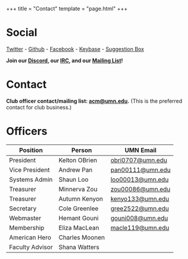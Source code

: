 +++
title = "Contact"
template = "page.html"
+++

Social
=============

[Twitter](https://twitter.com/acmumn) - 
[Github](https://github.com/acmumn) - 
[Facebook](https://www.facebook.com/acmuofmn) - 
[Keybase](https://keybase.io/team/acmumn) -
[Suggestion Box](https://z.umn.edu/suggest_acm)

**Join our [Discord](https://discord.gg/Uzt3adQ), our [IRC](/irc), and our [Mailing List](https://z.umn.edu/acmnews)!**

Contact
=======

**Club officer contact/mailing list: [acm@umn.edu](mailto:acm@umn.edu).** (This is the preferred contact for club business.)

Officers
========

| Position        | Person          | UMN Email                                   |
|-----------------|-----------------|---------------------------------------------|
| President       | Kelton OBrien   | [obri0707@umn.edu](mailto:obri0707@umn.edu) |
| Vice President  | Andrew Pan      | [pan00111@umn.edu](mailto:pan00111@umn.edu) |
| Systems Admin   | Shaun Loo       | [loo00013@umn.edu](mailto:loo00013@umn.edu) |
| Treasurer       | Minnerva Zou    | [zou00086@umn.edu](mailto:zou00086@umn.edu) |
| Treasurer       | Autumn Kenyon   | [kenyo133@umn.edu](mailto:kenyo133@umn.edu) |
| Secretary       | Cole Greenlee   | [gree2522@umn.edu](mailto:gree2522@umn.edu) |
| Webmaster       | Hemant Gouni    | [gouni008@umn.edu](mailto:gouni008@umn.edu) |
| Membership      | Eliza MacLean   | [macle119@umn.edu](mailto:macle119@umn.edu) |
| American Hero   | Charles Moonen  |                                             |
| Faculty Advisor | Shana Watters   |                                             |
